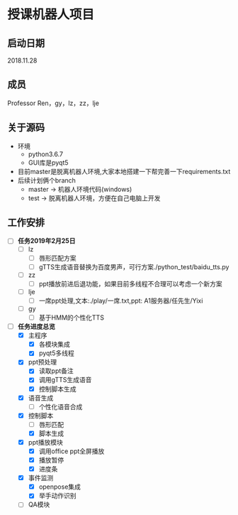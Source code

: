 # 授课机器人项目
## 启动日期
2018.11.28
## 成员
Professor Ren，gy，lz，zz，lje
## 关于源码
- 环境
    - python3.6.7
    - GUI库是pyqt5
- 目前master是脱离机器人环境,大家本地搭建一下帮完善一下requirements.txt
- 后续计划俩个branch
    - master -> 机器人环境代码(windows)
    - test -> 脱离机器人环境，方便在自己电脑上开发
## 工作安排
- [ ] **任务2019年2月25日**
    - [ ] lz
        - [ ] 唇形匹配方案
        - [ ] gTTS生成语音替换为百度男声，可行方案./python_test/baidu_tts.py
    - [ ] zz
        - [ ] ppt播放前进后退功能，如果目前多线程不合理可以考虑一个新方案
    - [ ] lje
        - [ ] 一席ppt处理,文本:./play/一席.txt,ppt: A1服务器/任先生/Yixi
    - [ ] gy
        - [ ] 基于HMM的个性化TTS
- [ ] **任务进度总览**
    - [x] 主程序
        - [x] 各模块集成
        - [x] pyqt5多线程
    - [x] ppt预处理
        - [x] 读取ppt备注
        - [x] 调用gTTS生成语音
        - [x] 控制脚本生成
    - [x] 语音生成
        - [ ] 个性化语音合成
    - [x] 控制脚本
        - [ ] 唇形匹配
        - [x] 脚本生成
    - [x] ppt播放模块
        - [x] 调用office ppt全屏播放
        - [x] 播放暂停
        - [x] 进度条 
    - [x] 事件监测
        - [x] openpose集成
        - [x] 举手动作识别  
    - [ ] QA模块  